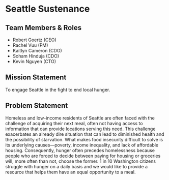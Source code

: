 # Seattle Sustenance

## Team Members & Roles

- Robert Goertz (CEO)
- Rachel Vuu (PM)
- Kaitlyn Cameron (CDO) 
- Soham Hinduja (CDO)
- Kevin Nguyen (CTO)

## Mission Statement
To engage Seattle in the fight to end local hunger.


## Problem Statement
Homeless and low-income residents of Seattle are often faced with the challenge of acquiring their next meal, often not having access to information that can provide locations serving this need. This challenge exacerbates an already dire situation that can lead to diminished health and the possibility of starvation. What makes food insecurity difficult to solve is its underlying causes—poverty, income inequality, and lack of affordable housing. Consequently, hunger often precedes homelessness because people who are forced to decide between paying for housing or groceries will, more often than not, choose the former. 1 in 10 Washington citizens struggle with hunger on a daily basis and we would like to provide a resource that helps them have an equal opportunity to a meal.